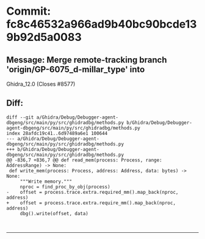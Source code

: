 # Commit: fc8c46532a966ad9b40bc90bcde139b92d5a0083
## Message: Merge remote-tracking branch 'origin/GP-6075_d-millar_type' into
Ghidra_12.0 (Closes #8577)
## Diff:
```
diff --git a/Ghidra/Debug/Debugger-agent-dbgeng/src/main/py/src/ghidradbg/methods.py b/Ghidra/Debug/Debugger-agent-dbgeng/src/main/py/src/ghidradbg/methods.py
index 28afdc19c41..6d97489a6e1 100644
--- a/Ghidra/Debug/Debugger-agent-dbgeng/src/main/py/src/ghidradbg/methods.py
+++ b/Ghidra/Debug/Debugger-agent-dbgeng/src/main/py/src/ghidradbg/methods.py
@@ -836,7 +836,7 @@ def read_mem(process: Process, range: AddressRange) -> None:
 def write_mem(process: Process, address: Address, data: bytes) -> None:
     """Write memory."""
     nproc = find_proc_by_obj(process)
-    offset = process.trace.extra.required_mm().map_back(nproc, address)
+    offset = process.trace.extra.require_mm().map_back(nproc, address)
     dbg().write(offset, data)
 
 
```
-----------------------------------
